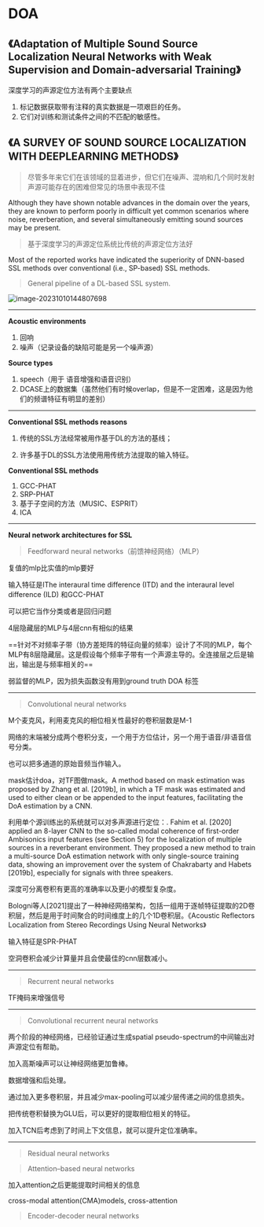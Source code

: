 # DOA

## 《Adaptation of Multiple Sound Source Localization Neural Networks with Weak Supervision and Domain-adversarial Training》

深度学习的声源定位方法有两个主要缺点

1. 标记数据获取带有注释的真实数据是一项艰巨的任务。
2. 它们对训练和测试条件之间的不匹配的敏感性。

## 《A SURVEY OF SOUND SOURCE LOCALIZATION WITH DEEPLEARNING METHODS》

> 尽管多年来它们在该领域的显着进步，但它们在噪声、混响和几个同时发射声源可能存在的困难但常见的场景中表现不佳

Although they have shown notable advances in the domain over the years, they are known to perform poorly in difficult yet common scenarios where noise, reverberation, and several simultaneously emitting sound sources may be present.

> 基于深度学习的声源定位系统比传统的声源定位方法好

Most of the reported works have indicated the superiority of DNN-based SSL methods over conventional (i.e., SP-based) SSL methods. 

> General pipeline of a DL-based SSL system.

![image-20231010144807698](https://raw.githubusercontent.com/kakarotto007/final/master/image-20231010144807698.png)

---

**Acoustic environments**

1. 回响
2. 噪声（记录设备的缺陷可能是另一个噪声源）

**Source types**

1. speech（用于 语音增强和语音识别）
2. DCASE上的数据集（虽然他们有时候overlap，但是不一定困难，这是因为他们的频谱特征有明显的差别）

---

**Conventional SSL methods reasons** 

1. 传统的SSL方法经常被用作基于DL的方法的基线；

2. 许多基于DL的SSL方法使用用传统方法提取的输入特征。

**Conventional SSL methods** 

1. GCC-PHAT
2. SRP-PHAT
3. 基于子空间的方法（MUSIC、ESPRIT）
4. ICA

---

**Neural network architectures for SSL**

> Feedforward neural networks（前馈神经网络）（MLP）

复值的mlp比实值的mlp要好

输入特征是IThe interaural time difference (ITD) and the interaural level difference (ILD) 和GCC-PHAT

可以把它当作分类或者是回归问题

4层隐藏层的MLP与4层cnn有相似的结果

==针对不对频率子带（协方差矩阵的特征向量的频率）设计了不同的MLP，每个MLP有8层隐藏层。这是假设每个频率子带有一个声源主导的。全连接层之后是输出，输出是与频率相关的==

弱监督的MLP，因为损失函数没有用到ground truth DOA 标签

---

> Convolutional neural networks

M个麦克风，利用麦克风的相位相关性最好的卷积层数是M-1

网络的末端被分成两个卷积分支，一个用于方位估计，另一个用于语音/非语音信号分类。

也可以把多通道的原始音频当作输入。

mask估计doa，对TF图做mask。A method based on mask estimation was proposed by Zhang et al. [2019b], in which a TF mask was estimated and used to either clean or be appended to the input features, facilitating the DoA estimation by a CNN.

利用单个源训练出的系统就可以对多声源进行定位：. Fahim et al. [2020] applied an 8-layer CNN to the so-called modal coherence of first-order Ambisonics input features (see Section 5) for the localization of multiple sources in a reverberant environment. They proposed a new method to train a multi-source DoA estimation network with only single-source training data, showing an improvement over the system of Chakrabarty and Habets [2019b], especially for signals with three speakers. 

深度可分离卷积有更高的准确率以及更小的模型复杂度。

Bologni等人[2021]提出了一种神经网络架构，包括一组用于逐帧特征提取的2D卷积层，然后是用于时间聚合的时间维度上的几个1D卷积层。《Acoustic Reflectors Localization from Stereo Recordings Using Neural Networks》

输入特征是SPR-PHAT

空洞卷积会减少计算量并且会使最佳的cnn层数减小。

---

> Recurrent neural networks

TF掩码来增强信号

---

> Convolutional recurrent neural networks

两个阶段的神经网络，已经验证通过生成spatial pseudo-spectrum的中间输出对声源定位有帮助。

加入高斯噪声可以让神经网络更加鲁棒。

数据增强和后处理。

通过加入更多卷积层，并且减少max-pooling可以减少层传递之间的信息损失。

把传统卷积替换为GLU后，可以更好的提取相位相关的特征。

加入TCN后考虑到了时间上下文信息，就可以提升定位准确率。

---

> Residual neural networks

> Attention–based neural networks

加入attention之后更能提取时间相关的信息

cross-modal attention(CMA)models,  cross-attention

> Encoder-decoder neural networks

